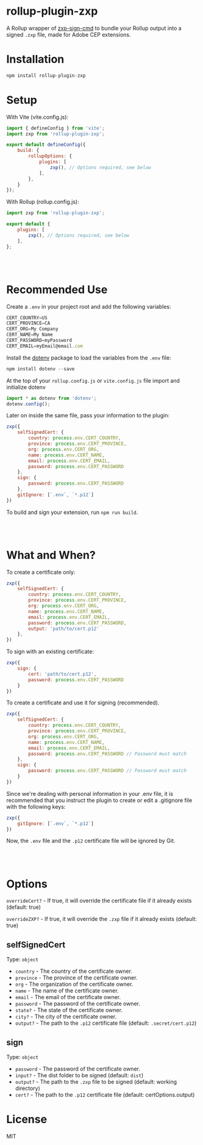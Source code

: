 # rollup-plugin-zxp
A Rollup wrapper of [zxp-sign-cmd](https://www.npmjs.com/package/zxp-sign-cmd) to bundle your Rollup output into a signed `.zxp` file, made for Adobe CEP extensions.


# Installation
```js
npm install rollup-plugin-zxp
```

# Setup
With Vite (vite.config.js):
```js
import { defineConfig } from 'vite';
import zxp from 'rollup-plugin-zxp';

export default defineConfig({
    build: {
        rollupOptions: {
            plugins: [
                zxp(), // Options required, see below
            ],
        },
    }
});
```

With Rollup (rollup.config.js):
```js
import zxp from 'rollup-plugin-zxp';

export default {
    plugins: [
        zxp(), // Options required, see below
    ],
};
```
<br><br>



# Recommended Use
Create a `.env` in your project root and add the following variables:
```js
CERT_COUNTRY=US
CERT_PROVINCE=CA 
CERT_ORG=My Company
CERT_NAME=My Name
CERT_PASSWORD=myPassword
CERT_EMAIL=myEmail@email.com
```

Install the [dotenv](https://www.npmjs.com/package/dotenv) package to load the variables from the `.env` file:
```js
npm install dotenv --save
```

At the top of your `rollup.config.js` or `vite.config.js` file import and initialize dotenv
```js
import * as dotenv from 'dotenv';
dotenv.config();
```
Later on inside the same file, pass your information to the plugin:
```js
zxp({
    selfSignedCert: {
        country: process.env.CERT_COUNTRY,
        province: process.env.CERT_PROVINCE,
        org: process.env.CERT_ORG,
        name: process.env.CERT_NAME,
        email: process.env.CERT_EMAIL,
        password: process.env.CERT_PASSWORD
    },
    sign: {
        password: process.env.CERT_PASSWORD
    },
    gitIgnore: [`.env`, `*.p12`]
})
```
To build and sign your extension, run `npm run build`.

<br><br>
# What and When?
To create a certificate only:

```js
zxp({
    selfSignedCert: {
        country: process.env.CERT_COUNTRY,
        province: process.env.CERT_PROVINCE,
        org: process.env.CERT_ORG,
        name: process.env.CERT_NAME,
        email: process.env.CERT_EMAIL,
        password: process.env.CERT_PASSWORD,
        output: 'path/to/cert.p12'
    },
})
```

To sign with an existing certificate:

```js
zxp({
    sign: {
        cert: 'path/to/cert.p12',
        password: process.env.CERT_PASSWORD
    }
})
```

To create a certificate and use it for signing (recommended).
```js
zxp({
    selfSignedCert: {
        country: process.env.CERT_COUNTRY,
        province: process.env.CERT_PROVINCE,
        org: process.env.CERT_ORG,
        name: process.env.CERT_NAME,
        email: process.env.CERT_EMAIL,
        password: process.env.CERT_PASSWORD // Password must match
    },
    sign: {
        password: process.env.CERT_PASSWORD // Password must match
    }
})
```

Since we're dealing with personal information in your .env file, it is recommended that you instruct the plugin to create or edit a .gitignore file with the following keys:

```js
zxp({
    gitIgnore: [`.env`, `*.p12`]
})
```
Now, the `.env` file and the `.p12` certificate file will be ignored by Git.


<br><br>
# Options

`overrideCert?` - If true, it will override the certificate file if it already exists (default: true)

`overrideZXP?` - If true, it will override the `.zxp` file if it already exists (default: true)

## selfSignedCert

Type: `object`

- `country` - The country of the certificate owner.
- `province` - The province of the certificate owner.
- `org` - The organization of the certificate owner.
- `name` - The name of the certificate owner.
- `email` - The email of the certificate owner.
- `password` - The password of the certificate owner.
- `state?` - The state of the certificate owner.
- `city?` - The city of the certificate owner.
- `output?` - The path to the `.p12` certificate file (default: `.secret/cert.p12`)

## sign

Type: `object`

- `password` - The password of the certificate owner.
- `input?` - The dist folder to be signed (default: `dist`)
- `output?` - The path to the `.zxp` file to be signed (default: working directory)
- `cert?` - The path to the `.p12` certificate file (default: certOptions.output)

# License
MIT